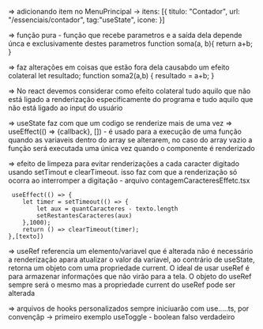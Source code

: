 => adicionando item no MenuPrincipal
    -> itens: [{ titulo: "Contador", url: "/essenciais/contador", tag:"useState", icone:<IconNumbers/> }]

=> função pura - função que recebe parametros e a saída dela depende únca e exclusivamente destes parametros
    function soma(a, b){
        return a+b;
    }

=> faz alterações em coisas que estão fora dela causabdo um efeito colateral
    let resultado;
    function soma2(a,b) {
        resultado = a+b;
    }

=> No react devemos considerar como efeito colateral tudo aquilo que não está ligado a renderização especificamente do programa e tudo aquilo que não está ligado ao input do usuário

=> useState faz com que um codigo se renderize mais de uma vez
=> useEffect(() => {callback}, []) - é usado para a execução de uma função quando as variaveis dentro do array se alterarem, no caso do array vazio a função será executada uma única vez quando o componente é renderizado

=> efeito de limpeza para evitar renderizações a cada caracter digitado usando setTimout e clearTimeout. isso faz com que a renderização só ocorra ao interromper a digitação - arquivo contagemCaracteresEffetc.tsx

     useEffect(() => {
        let timer = setTimeout(() => {
            let aux = quantCaracteres - texto.length
            setRestantesCaracteres(aux)
        },1000);
        return () => clearTimeout(timer);
    },[texto])

=> useRef referencia um elemento/variavel que é alterada não é necessário a renderização apara atualizar o valor da varíavel, ao contrário de useState, retorna um objeto com uma propriedade current. O ideal de usar useRef é para armazenar informações que não virão para a tela. O objeto do useRef sempre será o mesmo mas a propriedade current do useRef pode ser alterada

=> arquivos de hooks personalizados sempre iniciuarão com use.....ts, por convençãp
    -> primeiro exemplo useToggle - boolean falso verdadeiro